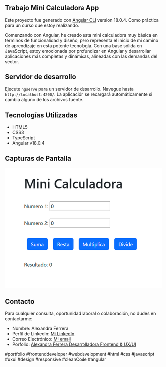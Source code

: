 ## Trabajo Mini Calculadora App

Este proyecto fue generado con [Angular CLI](https://github.com/angular/angular-cli) version 18.0.4. Como práctica para un curso que estoy realizando.

Comenzando con Angular, he creado esta mini calculadora muy básica en términos de funcionalidad y diseño, pero representa el inicio de mi camino de aprendizaje en esta potente tecnología. Con una base sólida en JavaScript, estoy emocionada por profundizar en Angular y desarrollar aplicaciones más completas y dinámicas, alineadas con las demandas del sector.

## Servidor de desarrollo

Ejecute `ngserve` para un servidor de desarrollo. Navegue hasta `http://localhost:4200/`. La aplicación se recargará automáticamente si cambia alguno de los archivos fuente.


## Tecnologías Utilizadas

- HTML5
- CSS3
- TypeScript
- Angular v18.0.4

## Capturas de Pantalla

![Captura app](public/assets/captura.png)


## Contacto

Para cualquier consulta, oportunidad laboral o colaboración, no dudes en contactarme:

- Nombre: Alexandra Ferrera
- Perfil de Linkedin: [Mi LinkedIn](https://www.linkedin.com/in/alexandra-ferrera-arenas/)
- Correo Electrónico:  [Mi email](sandraferreraarenas@gmail.com)
- Porfolio: [Alexandra Ferrera Desarrolladora Frontend & UX/UI](https://alexandra-ferrera-portfolio.netlify.app/)

#portfolio #frontenddeveloper #webdevelopment #html #css #javascript #uxui #design #responsive #cleanCode #angular